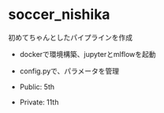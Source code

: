 # soccer_nishika

初めてちゃんとしたパイプラインを作成
  - dockerで環境構築、jupyterとmlflowを起動
  - config.pyで、パラメータを管理

- Public: 5th
- Private: 11th
